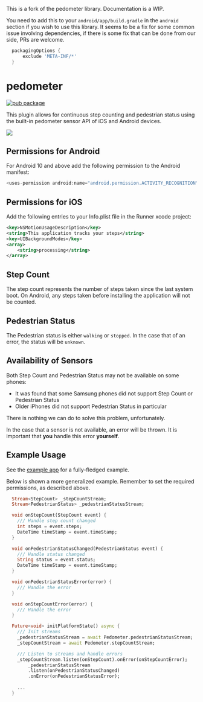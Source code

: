 This is a fork of the pedometer library. Documentation is a WIP.

You need to add this to your `android/app/build.gradle` in the `android`
section if you wish to use this library. It seems to be a fix for some
common issue involving dependencies, if there is some fix that can be done from
our side, PRs are welcome.
``` gradle
  packagingOptions {
      exclude 'META-INF/*'
  }
```

# pedometer

[![pub package](https://img.shields.io/pub/v/pedometer.svg)](https://pub.dartlang.org/packages/pedometer)

This plugin allows for continuous step counting and pedestrian status using the built-in pedometer sensor API of iOS and Android devices.

![](https://raw.githubusercontent.com/cph-cachet/flutter-plugins/master/packages/pedometer/imgs/screenshots.png)

## Permissions for Android
For Android 10 and above add the following permission to the Android manifest:

```dart
<uses-permission android:name="android.permission.ACTIVITY_RECOGNITION" />
```

## Permissions for iOS
Add the following entries to your Info.plist file in the Runner xcode project:

```xml
<key>NSMotionUsageDescription</key>
<string>This application tracks your steps</string>
<key>UIBackgroundModes</key>
<array>
    <string>processing</string>
</array>
```

## Step Count
The step count represents the number of steps taken since the last system boot. 
On Android, any steps taken before installing the application will not be counted.

## Pedestrian Status
The Pedestrian status is either `walking` or `stopped`. In the case that of an error, 
the status will be `unknown`.

## Availability of Sensors
Both Step Count and Pedestrian Status may not be available on some phones:

* It was found that some Samsung phones did not support Step Count or Pedestrian Status
* Older iPhones did not support Pedestrian Status in particular 

There is nothing we can do to solve this problem, unfortunately.

In the case that a sensor is not available, an error will be thrown. It is important that **you** handle this error **yourself**.
## Example Usage

See the [example app](https://github.com/cph-cachet/flutter-plugins/blob/master/packages/pedometer/example/lib/main.dart) for a fully-fledged example.

Below is shown a more generalized example. Remember to set the required permissions, as described above.

``` dart
  Stream<StepCount> _stepCountStream;
  Stream<PedestrianStatus> _pedestrianStatusStream;

  void onStepCount(StepCount event) {
    /// Handle step count changed
    int steps = event.steps;
    DateTime timeStamp = event.timeStamp;
  }

  void onPedestrianStatusChanged(PedestrianStatus event) {
    /// Handle status changed
    String status = event.status;
    DateTime timeStamp = event.timeStamp;
  }

  void onPedestrianStatusError(error) {
    /// Handle the error
  }

  void onStepCountError(error) {
    /// Handle the error
  }

  Future<void> initPlatformState() async {
    /// Init streams
    _pedestrianStatusStream = await Pedometer.pedestrianStatusStream;
    _stepCountStream = await Pedometer.stepCountStream;

    /// Listen to streams and handle errors
    _stepCountStream.listen(onStepCount).onError(onStepCountError);
        _pedestrianStatusStream
        .listen(onPedestrianStatusChanged)
        .onError(onPedestrianStatusError);
    
    ...
  }
```


